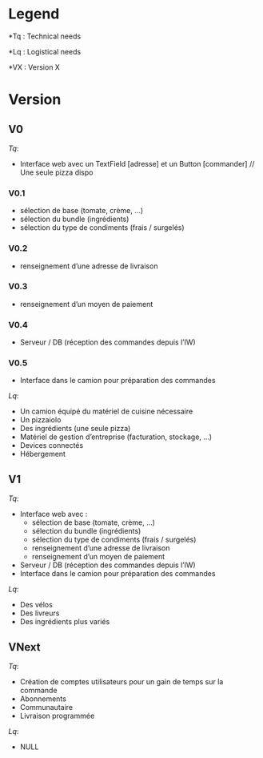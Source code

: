 # Legend

*Tq : Technical needs

*Lq : Logistical needs

*VX : Version X



#	Version

##	V0
_Tq_:

- Interface web avec un TextField [adresse] et un Button [commander] // Une seule pizza dispo

### V0.1

- sélection de base (tomate, crème, ...)
- sélection du bundle (ingrédients)
- sélection du type de condiments (frais / surgelés)

### V0.2
- renseignement d’une adresse de livraison

### V0.3
- renseignement d’un moyen de paiement

### V0.4
- Serveur / DB (réception des commandes depuis l’IW)

### V0.5
- Interface dans le camion pour préparation des commandes

_Lq_:
- Un camion équipé du matériel de cuisine nécessaire
- Un pizzaiolo
- Des ingrédients (une seule pizza)
- Matériel de gestion d’entreprise (facturation, stockage, …)
- Devices connectés
- Hébergement


##	V1
_Tq_:
- Interface web avec : 
  - sélection de base (tomate, crème, ...)
  - sélection du bundle (ingrédients)
  - sélection du type de condiments (frais / surgelés)
  - renseignement d’une adresse de livraison
  - renseignement d’un moyen de paiement
- Serveur / DB (réception des commandes depuis l’IW)
- Interface dans le camion pour préparation des commandes


_Lq_:
- Des vélos
- Des livreurs
- Des ingrédients plus variés


##	VNext
_Tq_: 
- Création de comptes utilisateurs pour un gain de temps sur la commande
- Abonnements
- Communautaire
- Livraison programmée

_Lq_:
- NULL
